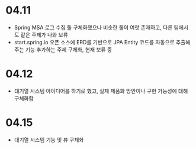 # 04.11
- Spring MSA 로그 수집 툴 구체화했으나 비슷한 툴이 여럿 존재하고, 다른 팀에서도 같은 주제가 나와 보류
- start.spring.io 오픈 소스에 ERD를 기반으로 JPA Entity 코드를 자동으로 추출해주는 기능 추가하는 주제 구체화, 현재 보류 중

# 04.12
- 대기열 시스템 아이디어를 하기로 했고, 실제 제품화 방안이나 구현 가능성에 대해 구체화함

# 04.15
- 대기열 시스템 기능 및 뷰 구체화
